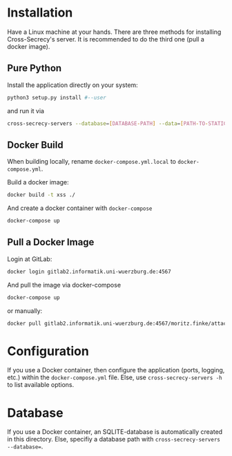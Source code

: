 # Installation
Have a Linux machine at your hands. There are three methods for installing Cross-Secrecy's server. It is recommended to do the third one (pull a docker image).


## Pure Python
Install the application directly on your system:

```bash
python3 setup.py install #--user
```

and run it via

```bash
cross-secrecy-servers --database=[DATABASE-PATH] --data=[PATH-TO-STATIC-AND-TEMPLATES]
```

## Docker Build

When building locally, rename `docker-compose.yml.local` to
`docker-compose.yml`.

Build a docker image:
```bash
docker build -t xss ./
```

And create a docker container with `docker-compose`
```bash
docker-compose up
```

## Pull a Docker Image

<!-- TODO: update repo location -->

Login at GitLab:
```bash
docker login gitlab2.informatik.uni-wuerzburg.de:4567
```

And pull the image via docker-compose
```bash
docker-compose up
```

or manually:
```bash
docker pull gitlab2.informatik.uni-wuerzburg.de:4567/moritz.finke/attack-the-web-xss
```

# Configuration
If you use a Docker container, then configure the application (ports, logging, etc.) within the `docker-compose.yml` file. Else, use `cross-secrecy-servers -h` to list available options.

# Database
If you use a Docker container, an SQLITE-database is automatically created in this directory. Else, specifiy a database path with `cross-secrecy-servers --database=`.
